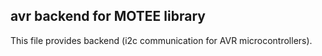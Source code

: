 avr backend for MOTEE library
-----------------------------
This file provides backend (i2c communication for
AVR microcontrollers).
